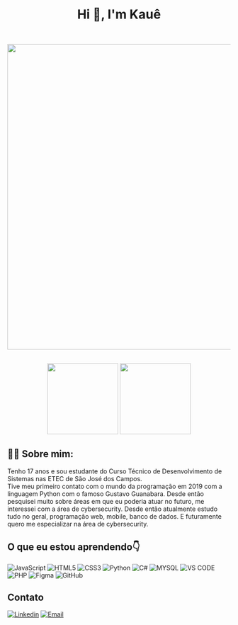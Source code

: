 <b><h1 align="center">Hi 👋, I'm Kauê</h1></b><br>

<p align="center">
    <img width="690" src="https://i.pinimg.com/originals/19/b2/8c/19b28c8372aaec65623f7ee7332e74be.gif">
</p><br>

<div align="center">
    <a>
        <img height="160em" src="https://github-readme-stats.vercel.app/api?username=Kaue-Francisco&show_icons=true&theme=dark">
        <img height="160em"src="https://github-readme-stats.vercel.app/api/top-langs/?username=Kaue-Francisco&layout=compact&langs_count=7&theme=dark">
    </a>
</div>

## 👨‍💻 Sobre mim:
<p>Tenho 17 anos e sou estudante do Curso Técnico de Desenvolvimento de Sistemas nas ETEC de São José dos Campos.<br>
Tive meu primeiro contato com o mundo da programação em 2019 com a linguagem Python com o famoso Gustavo Guanabara. Desde então pesquisei muito sobre áreas em que eu poderia atuar no futuro, me interessei com a área de cybersecurity. Desde então atualmente estudo tudo no geral, programação web, mobile, banco de dados. E futuramente quero me especializar na área de cybersecurity.
</p>

## <b>O que eu estou aprendendo👇</b>

![JavaScript](https://img.shields.io/badge/JavaScript-F7DF1E?style=for-the-badge&logo=javascript&logoColor=black)
![HTML5](https://img.shields.io/badge/HTML5-E34F26?style=for-the-badge&logo=html5&logoColor=white)
![CSS3](https://img.shields.io/badge/CSS3-1572B6?style=for-the-badge&logo=css3&logoColor=white)
![Python](https://img.shields.io/badge/Python-14354C?style=for-the-badge&logo=python&logoColor=white)
![C#](https://img.shields.io/badge/C%23-239120?style=for-the-badge&logo=c-sharp&logoColor=white)
![MYSQL](https://img.shields.io/badge/MySQL-00000F?style=for-the-badge&logo=mysql&logoColor=white)
![VS CODE](https://img.shields.io/badge/Visual_Studio_Code-0078D4?style=for-the-badge&logo=visual%20studio%20code&logoColor=white)
![PHP](https://img.shields.io/badge/PHP-777BB4?style=for-the-badge&logo=php&logoColor=white)
![Figma](https://img.shields.io/badge/Figma-F24E1E?style=for-the-badge&logo=figma&logoColor=white)
![GitHub](https://img.shields.io/badge/GitHub-100000?style=for-the-badge&logo=github&logoColor=white)

## <b>Contato</b>
[![Linkedin](https://img.shields.io/badge/LinkedIn-0077B5?style=for-the-badge&logo=linkedin&logoColor=white)](linkedin.com/in/kauê-francisco-3b13aa255)
[![Email](https://img.shields.io/badge/Gmail-D14836?style=for-the-badge&logo=gmail&logoColor=white)](mailto:kauesantos.francisco@gmail.com)
